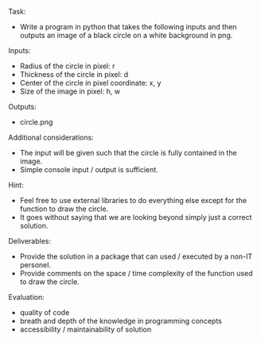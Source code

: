 Task:
  - Write a program in python that takes the following inputs and then outputs
  an image of a black circle on a white background in png.

Inputs:
  - Radius of the circle in pixel: r
  - Thickness of the circle in pixel: d
  - Center of the circle in pixel coordinate: x, y
  - Size of the image in pixel: h, w

Outputs:
  - circle.png

Additional considerations:
  - The input will be given such that the circle is fully contained in the
    image.
  - Simple console input / output is sufficient.

Hint:
  - Feel free to use external libraries to do everything else except for the
    function to draw the circle.
  - It goes without saying that we are looking beyond simply just a correct
    solution.

Deliverables:
  - Provide the solution in a package that can used / executed by a non-IT
    personel.
  - Provide comments on the space / time complexity of the function used to
    draw the circle.

Evaluation:
  - quality of code
  - breath and depth of the knowledge in programming concepts
  - accessibility / maintainability of solution